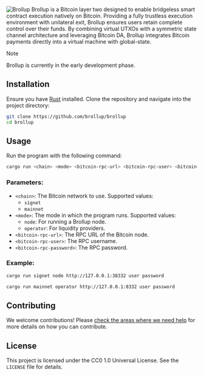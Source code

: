 ![Brollup](https://i.ibb.co/tc7S2JL/brollup-github.png)
Brollup is a Bitcoin layer two designed to enable bridgeless smart contract execution natively on Bitcoin. Providing a fully trustless execution environment with unilateral exit, Brollup ensures users retain complete control over their funds. By combining virtual UTXOs with a symmetric state channel architecture and leveraging Bitcoin DA, Brollup integrates Bitcoin payments directly into a virtual machine with global-state.
> [!NOTE]
> Brollup is currently in the early development phase.

## Installation

Ensure you have [Rust](https://www.rust-lang.org/tools/install) installed. Clone the repository and navigate into the project directory:

```sh
git clone https://github.com/brollup/brollup
cd brollup
```

## Usage

Run the program with the following command:

```sh
cargo run <chain> <mode> <bitcoin-rpc-url> <bitcoin-rpc-user> <bitcoin-rpc-password>
```

### Parameters:

- `<chain>`: The Bitcoin network to use. Supported values:
  - `signet`
  - `mainnet`
- `<mode>`: The mode in which the program runs. Supported values:
  - `node`: For running a Brollup node.
  - `operator`: For liquidity providers.
- `<bitcoin-rpc-url>`: The RPC URL of the Bitcoin node.
- `<bitcoin-rpc-user>`: The RPC username.
- `<bitcoin-rpc-password>`: The RPC password.

### Example:

```sh
cargo run signet node http://127.0.0.1:38332 user password
```

```sh
cargo run mainnet operator http://127.0.0.1:8332 user password
```

## Contributing

We welcome contributions! Please [check the areas where we need help](https://github.com/brollup/brollup/blob/main/CONTRIB.md) for more details on how you can contribute.

## License

This project is licensed under the CC0 1.0 Universal License. See the `LICENSE` file for details.
